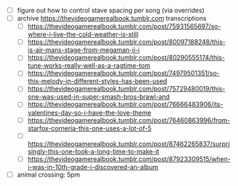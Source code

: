 - [ ] figure out how to control stave spacing per song (via overrides)
- [ ] archive https://thevideogamerealbook.tumblr.com transcriptions
  - [ ] https://thevideogamerealbook.tumblr.com/post/75931565697/so-where-i-live-the-cold-weather-is-still
  - [ ] https://thevideogamerealbook.tumblr.com/post/80097188248/this-is-air-mans-stage-from-megaman-ii-i
  - [ ] https://thevideogamerealbook.tumblr.com/post/80290555174/this-tune-works-really-well-as-a-ragtime-tom
  - [ ] https://thevideogamerealbook.tumblr.com/post/74979501351/so-this-melody-in-different-styles-has-been-used
  - [ ] https://thevideogamerealbook.tumblr.com/post/75729480019/this-one-was-used-in-super-smash-bros-brawl-and
  - [ ] https://thevideogamerealbook.tumblr.com/post/76666483906/its-valentines-day-so-i-have-the-love-theme
  - [ ] https://thevideogamerealbook.tumblr.com/post/76460863996/from-starfox-corneria-this-one-uses-a-lot-of-5
  - [ ] https://thevideogamerealbook.tumblr.com/post/87462265837/surprisingly-this-one-took-a-long-time-to-make-it
  - [ ] https://thevideogamerealbook.tumblr.com/post/87923309515/when-i-was-in-10th-grade-i-discovered-an-album
- [ ] animal crossing: 5pm
